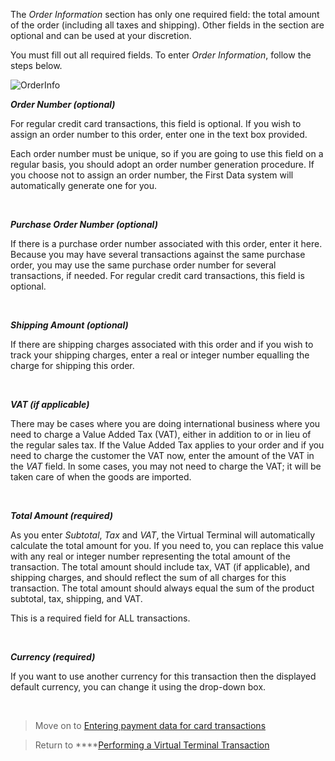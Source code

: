 <span>The <em>Order Information</em> section has only one required field: the total amount of the order (including all taxes and shipping). Other fields in the section are optional and can be used at your discretion. </span>

<span>You must fill out all required fields. To enter <em>Order Information</em>, follow the steps below.</span>

<img alt="OrderInfo" data-align="center" data-entity-type="file" data-entity-uuid="f7fd20e7-3e2b-421d-b509-851b386db505" src="/files/OrderInfo_0.png" /> 

**_<span>Order Number (optional)</span>_**

<span>For regular credit card transactions, this field is optional. If you wish to assign an order number to this order, enter one in the text box provided.</span>

<span>Each order number must be unique, so if you are going to use this field on a regular basis, you should adopt an order number generation procedure. If you choose not to assign an order number, the First Data system will automatically generate one for you.</span>

<span><span>&nbsp;</span></span>

**_<span>Purchase Order Number (optional)</span>_**

<span>If there is a purchase order number associated with this order, enter it here. Because you may have several transactions against the same purchase order, you may use the same purchase order number for several transactions, if needed. For regular credit card transactions, this field is optional.</span>

<span>&nbsp;</span>

**_<span>Shipping Amount (optional)</span>_**

<span>If there are shipping charges associated with this order and if you wish to track your shipping charges, enter a real or integer number equalling the charge for shipping this order.</span>

<span>&nbsp;</span>

**_<span>VAT (if applicable)</span>_**

<span>There may be cases where you are doing international business where you need to charge a Value Added Tax (VAT), either in addition to or in lieu of the regular sales tax. If the Value Added Tax applies to your order and if you need to charge the customer the VAT now, enter the amount of the VAT in the <em>VAT</em> field. In some cases, you may not need to charge the VAT; it will be taken care of when the goods are imported.</span>

**<span>&nbsp;</span>**

**_<span>Total Amount (required)</span>_**

<span>As you enter <em>Subtotal</em>, <em>Tax</em> and <em>VAT</em>, the Virtual Terminal will automatically calculate the total amount for you. If you need to, you can replace this value with any real or integer number representing the total amount of the transaction. The total amount should include tax, VAT (if applicable), and shipping charges, and should reflect the sum of all charges for this transaction. The total amount should always equal the sum of the product subtotal, tax, shipping, and VAT.</span>

<span>This is a required field for ALL transactions.</span>

**_<span>&nbsp;</span>_**

**_<span>Currency (required)</span>_**

<span>If you want to use another currency for this transaction then the displayed default currency, you can change it using the drop-down box.</span>

&nbsp;

> Move on to [<span>Entering payment data for card transactions</span>][1]

> Return to ****[Performing a Virtual Terminal Transaction][2]

 [1]: http://docs.firstdata.com/org/gateway/node/142
 [2]: http://docs.firstdata.com/org/gateway/node/139
